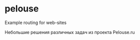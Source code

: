# pelouse

Example routing for web-sites 

Небольшие решения различных задач из проекта Pelouse.ru 
